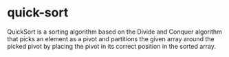 # quick-sort
QuickSort is a sorting algorithm based on the Divide and Conquer algorithm that picks an element as a pivot and partitions the given array around the picked pivot by placing the pivot in its correct position in the sorted array.
